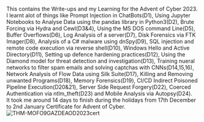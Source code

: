 This contains the Write-ups and my Learning for the Advent of Cyber 2023.  
I learnt alot of things like 
Prompt Injection in ChatBots(D1), 
Using Jupyter Notebooks to Analyse Data using the pandas library in Python3(D2), 
Brute Forcing via Hydra and Cewl(D3&4), 
Using the MS DOS command Line(D5), 
Buffer Overflows(D6), 
Log Analysis of a server(D7), 
Disk Forensics via FTK Imager(D8), 
Analysis of a C# malware using dnSpy(D9), 
SQL injection and remote code execution via reverse shell(D10),
Windows Hello and Active Directory(D11), 
Setting up defence hardening practices(D12), 
Using the Diamond model for threat detection and investigation(D13), 
Training nueral networks to filter spam emails and solving captchas with CNNs(D14,15,16), 
Network Analysis of Flow Data using Silk Suite(D17), 
Killing and Removing unwanted Programs(D18), 
Memory Forensics(D19), 
CI/CD Indirect Poisoned Pipeline Execution(D20&21), 
Server Side Request Forgery(D22), 
Coerced Authentication via ntlm_theft(D23) and 
Mobile Analysis via Autopsy(D24).  
It took me around 14 days to finish during the holidays from 17th December to 2nd January 
Certificate for Advent of Cyber.  
![THM-MOFO9GAZDEAOD2023cert](https://github.com/Azure9733/JTP23-WriteUps/assets/143328010/4c047e62-597f-4d20-8ed7-b32466f6a69d)  
